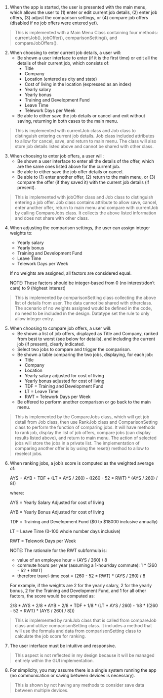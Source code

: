 1. When the app is started, the user is presented with the main menu, which allows the user to (1) enter or edit current job details, (2) enter job offers, (3) adjust the comparison settings, or (4) compare job offers (disabled if no job offers were entered yet).  
 > This is implemented with a Main Menu Class containing four methods: currentJob(), jobOffer(), comparisonSetting(), and compareJobOffers().  
2. When choosing to enter current job details, a user will:
   + Be shown a user interface to enter (if it is the first time) or edit all the details of their current job, which consists of: 
     - Title
     - Company
     - Location (entered as city and state)
     - Cost of living in the location (expressed as an index)
     - Yearly salary
     - Yearly bonus
     - Training and Development Fund
     - Leave Time
     - Telework Days per Week
   + Be able to either save the job details or cancel and exit without saving, returning in both cases to the main menu.
> This is implemented with currentJob class and Job class to distinguish entering current job details. Job class included attributes to allow for cancel, save, and return to main menu. The class will also store job details listed above and cannot be shared with other class.
3. When choosing to enter job offers, a user will:
   + Be shown a user interface to enter all the details of the offer, which are the same ones listed above for the current job.
   + Be able to either save the job offer details or cancel.
   + Be able to (1) enter another offer, (2) return to the main menu, or (3) compare the offer (if they saved it) with the current job details (if present).
> This is implemented with jobOffer class and Job class to distinguish entering a job offer. Job class contains attribute to allow save, cancel, enter another offer, return to main menu and compare with currentJob by calling CompareJobs class. It collects the above listed information and does not share with other class. 
4. When adjusting the comparison settings, the user can assign integer weights to:
   + Yearly salary
   + Yearly bonus
   + Training and Development Fund
   + Leave Time
   + Telework Days per Week
   
   If no weights are assigned, all factors are considered equal.
   
    NOTE: These factors should be integer-based from 0 (no interest/don’t care) to 9 (highest interest)
> This is implemented by comparisonSetting class collecting the above list of details from user. The data cannot be shared with otherclass. The scenario of no weights assigned would be defined in the code, no need to be included in the design. Datatype set the rule to only allow integer entry.
5. When choosing to compare job offers, a user will:
   + Be shown a list of job offers, displayed as Title and Company, ranked from best to worst (see below for details), and including the current job (if present), clearly indicated.
   + Select two jobs to compare and trigger the comparison.
   + Be shown a table comparing the two jobs, displaying, for each job:
     - Title
     - Company
     - Location
     - Yearly salary adjusted for cost of living
     - Yearly bonus adjusted for cost of living
     - TDF = Training and Development Fund
     - LT = Leave Time
     - RWT = Telework Days per Week
   + Be offered to perform another comparison or go back to the main menu.
> This is implemented by the CompareJobs class, which will get job detail from Job class, then use RankJob class and ComparisonSetting class to perform the function of comparing jobs. It will have methods to rank job, display the list of job offers, compare jobs (can display results listed above), and return to main menu. The action of selected jobs will store the jobs in a private list. The implementation of comparing another offer is by using the reset() method to allow to reselect jobs.
6. When ranking jobs, a job’s score is computed as the weighted average of:

    AYS + AYB + TDF + (LT * AYS / 260) - ((260 - 52 * RWT) * (AYS / 260) / 8))

    where:

    AYS = Yearly Salary Adjusted for cost of living
    
    AYB = Yearly Bonus Adjusted for cost of living
    
    TDF = Training and Development Fund  ($0 to $18000 inclusive annually)
    
    LT = Leave Time  (0-100 whole number days inclusive)
    
    RWT = Telework Days per Week

    NOTE: The rationale for the RWT subformula is:
    + value of an employee hour = (AYS / 260) / 8
    + commute hours per year (assuming a 1-hour/day commute): 1 * (260 - 52 * RWT)
    + therefore travel-time cost = (260 - 52 * RWT) * (AYS / 260) / 8

    For example, if the weights are 2 for the yearly salary, 2 for the yearly bonus, 2 for the Training and Development Fund, and 1 for all other factors, the score would be computed as:

    2/8 * AYS + 2/8 * AYB + 2/8 * TDF + 1/8 * (LT * AYS / 260) - 1/8 * ((260 - 52 * RWT) * (AYS / 260) / 8)))
> This is implemented by rankJob class that is called from compareJob class and utilize comparisonSetting class. It includes a method that will use the formula and data from comparisonSetting class to calculate the job score for ranking.
7. The user interface must be intuitive and responsive.
> This aspect is not reflected in my design because it will be managed entirely within the GUI implementation.
8. For simplicity, you may assume there is a single system running the app (no communication or saving between devices is necessary).
> This is shown by not having any methods to consider save data between multiple devices.